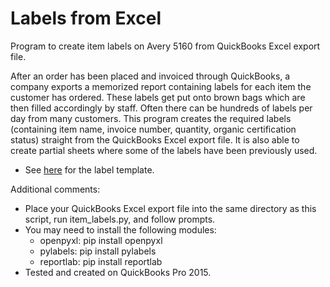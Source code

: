 # Labels from Excel
Program to create item labels on Avery 5160 from QuickBooks Excel export file.

After an order has been placed and invoiced through QuickBooks, a company exports a memorized report containing labels for each item the customer has ordered. These labels get put onto brown bags which are then filled accordingly by staff. Often there can be hundreds of labels per day from many customers. This program creates the required labels (containing item name, invoice number, quantity, organic certification status) straight from the QuickBooks Excel export file. It is also able to create partial sheets where some of the labels have been previously used.

* See [here](https://www.avery.com/templates/5160) for the label template.

Additional comments:

* Place your QuickBooks Excel export file into the same directory as this script, run item_labels.py, and follow prompts.
* You may need to install the following modules:
  * openpyxl: pip install openpyxl
  * pylabels: pip install pylabels
  * reportlab: pip install reportlab
* Tested and created on QuickBooks Pro 2015.
